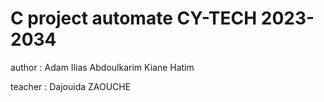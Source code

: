 # C project automate CY-TECH 2023-2034

author : Adam Ilias Abdoulkarim Kiane Hatim

teacher : Dajouida ZAOUCHE
